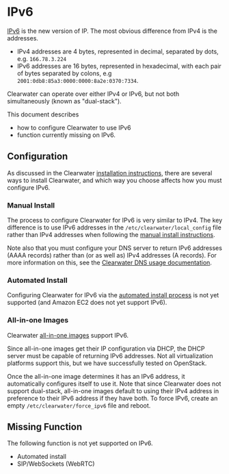 # IPv6

[IPv6](http://en.wikipedia.org/wiki/IPv6) is the new version of IP.  The most obvious difference from IPv4 is the addresses.

*   IPv4 addresses are 4 bytes, represented in decimal, separated by dots, e.g. `166.78.3.224`
*   IPv6 addresses are 16 bytes, represented in hexadecimal, with each pair of bytes separated by colons, e.g `2001:0db8:85a3:0000:0000:8a2e:0370:7334`.

Clearwater can operate over either IPv4 or IPv6, but not both simultaneously (known as "dual-stack").

This document describes

*   how to configure Clearwater to use IPv6
*   function currently missing on IPv6.

## Configuration

As discussed in the Clearwater [installation instructions](Installation_Instructions.md), there are several ways to install Clearwater, and which way you choose affects how you must configure IPv6.

### Manual Install

The process to configure Clearwater for IPv6 is very similar to IPv4.  The key difference is to use IPv6 addresses in the `/etc/clearwater/local_config` file rather than IPv4 addresses when following the [manual install instructions](Manual_Install).

Note also that you must configure your DNS server to return IPv6 addresses (AAAA records) rather than (or as well as) IPv4 addresses (A records).  For more information on this, see the [Clearwater DNS usage documentation](Clearwater_DNS_Usage.md).

### Automated Install

Configuring Clearwater for IPv6 via the [automated install process](Automated_Install.md) is not yet supported (and Amazon EC2 does not yet support IPv6).

### All-in-one Images

Clearwater [all-in-one images](All_in_one_Images.md) support IPv6.

Since all-in-one images get their IP configuration via DHCP, the DHCP server must be capable of returning IPv6 addresses.  Not all virtualization platforms support this, but we have successfully tested on OpenStack.

Once the all-in-one image determines it has an IPv6 address, it automatically configures itself to use it.  Note that since Clearwater does not support dual-stack, all-in-one images default to using their IPv4 address in preference to their IPv6 address if they have both.  To force IPv6, create an empty `/etc/clearwater/force_ipv6` file and reboot.

## Missing Function

The following function is not yet supported on IPv6.

*   Automated install
*   SIP/WebSockets (WebRTC)

